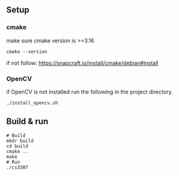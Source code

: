 ## Setup
### cmake
make sure cmake version is >=3.16
```shell script
cmake --version
```
if not follow: https://snapcraft.io/install/cmake/debian#install

### OpenCV
if OpenCV is not installed run the following in the project directory.
```shell script
./install_opencv.sh 
```

## Build & run
```shell script
# Build
mkdr build
cd build
cmake ..
make
# Run
./cs3307
```
